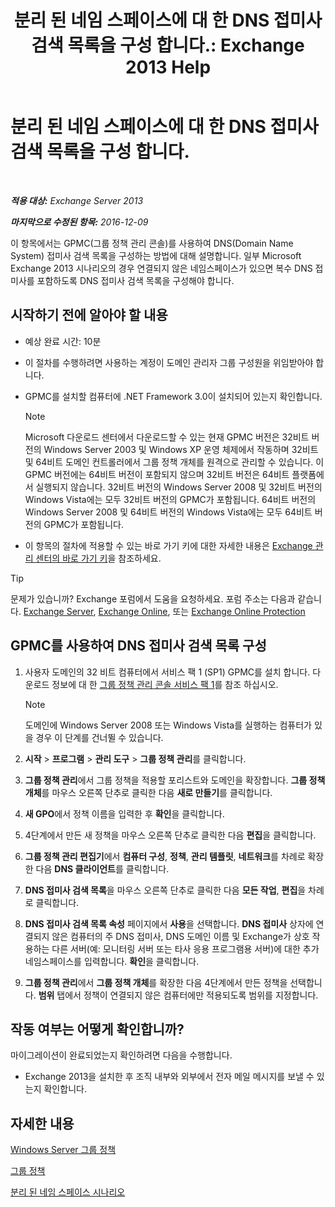 ﻿---
title: '분리 된 네임 스페이스에 대 한 DNS 접미사 검색 목록을 구성 합니다.: Exchange 2013 Help'
TOCTitle: 분리 된 네임 스페이스에 대 한 DNS 접미사 검색 목록을 구성 합니다.
ms:assetid: cfa715ac-7b69-47c3-b206-933ec2cf677b
ms:mtpsurl: https://technet.microsoft.com/ko-kr/library/Bb847901(v=EXCHG.150)
ms:contentKeyID: 50484238
ms.date: 05/22/2018
mtps_version: v=EXCHG.150
ms.translationtype: MT
---

# 분리 된 네임 스페이스에 대 한 DNS 접미사 검색 목록을 구성 합니다.

 

_**적용 대상:** Exchange Server 2013_

_**마지막으로 수정된 항목:** 2016-12-09_

이 항목에서는 GPMC(그룹 정책 관리 콘솔)를 사용하여 DNS(Domain Name System) 접미사 검색 목록을 구성하는 방법에 대해 설명합니다. 일부 Microsoft Exchange 2013 시나리오의 경우 연결되지 않은 네임스페이스가 있으면 복수 DNS 접미사를 포함하도록 DNS 접미사 검색 목록을 구성해야 합니다.

## 시작하기 전에 알아야 할 내용

  - 예상 완료 시간: 10분

  - 이 절차를 수행하려면 사용하는 계정이 도메인 관리자 그룹 구성원을 위임받아야 합니다.

  - GPMC를 설치할 컴퓨터에 .NET Framework 3.0이 설치되어 있는지 확인합니다.
    

    > [!NOTE]
    > Microsoft 다운로드 센터에서 다운로드할 수 있는 현재 GPMC 버전은 32비트 버전의 Windows Server 2003 및 Windows XP 운영 체제에서 작동하며 32비트 및 64비트 도메인 컨트롤러에서 그룹 정책 개체를 원격으로 관리할 수 있습니다. 이 GPMC 버전에는 64비트 버전이 포함되지 않으며 32비트 버전은 64비트 플랫폼에서 실행되지 않습니다. 32비트 버전의 Windows Server 2008&nbsp;및 32비트 버전의 Windows Vista에는 모두 32비트 버전의 GPMC가 포함됩니다. 64비트 버전의 Windows Server 2008&nbsp;및 64비트 버전의 Windows Vista에는 모두 64비트 버전의 GPMC가 포함됩니다.



  - 이 항목의 절차에 적용할 수 있는 바로 가기 키에 대한 자세한 내용은 [Exchange 관리 센터의 바로 가기 키](keyboard-shortcuts-in-the-exchange-admin-center-exchange-online-protection-help.md)을 참조하세요.


> [!TIP]
> 문제가 있습니까? Exchange 포럼에서 도움을 요청하세요. 포럼 주소는 다음과 같습니다. <A href="https://go.microsoft.com/fwlink/p/?linkid=60612">Exchange Server</A>, <A href="https://go.microsoft.com/fwlink/p/?linkid=267542">Exchange Online</A>, 또는 <A href="https://go.microsoft.com/fwlink/p/?linkid=285351">Exchange Online Protection</A>



## GPMC를 사용하여 DNS 접미사 검색 목록 구성

1.  사용자 도메인의 32 비트 컴퓨터에서 서비스 팩 1 (SP1) GPMC를 설치 합니다. 다운로드 정보에 대 한 [그룹 정책 관리 콘솔 서비스 팩 1](https://go.microsoft.com/fwlink/p/?linkid=100126)를 참조 하십시오.
    

    > [!NOTE]
    > 도메인에 Windows Server 2008 또는 Windows Vista를 실행하는 컴퓨터가 있을 경우 이 단계를 건너뛸 수 있습니다.



2.  **시작** \> **프로그램** \> **관리 도구** \> **그룹 정책 관리**를 클릭합니다.

3.  **그룹 정책 관리**에서 그룹 정책을 적용할 포리스트와 도메인을 확장합니다. **그룹 정책 개체**를 마우스 오른쪽 단추로 클릭한 다음 **새로 만들기**를 클릭합니다.

4.  **새 GPO**에서 정책 이름을 입력한 후 **확인**을 클릭합니다.

5.  4단계에서 만든 새 정책을 마우스 오른쪽 단추로 클릭한 다음 **편집**을 클릭합니다.

6.  **그룹 정책 관리 편집기**에서 **컴퓨터 구성**, **정책**, **관리 템플릿**, **네트워크**를 차례로 확장한 다음 **DNS 클라이언트**를 클릭합니다.

7.  **DNS 접미사 검색 목록**을 마우스 오른쪽 단추로 클릭한 다음 **모든 작업**, **편집**을 차례로 클릭합니다.

8.  **DNS 접미사 검색 목록 속성** 페이지에서 **사용**을 선택합니다. **DNS 접미사** 상자에 연결되지 않은 컴퓨터의 주 DNS 접미사, DNS 도메인 이름 및 Exchange가 상호 작용하는 다른 서버(예: 모니터링 서버 또는 타사 응용 프로그램용 서버)에 대한 추가 네임스페이스를 입력합니다. **확인**을 클릭합니다.

9.  **그룹 정책 관리**에서 **그룹 정책 개체**를 확장한 다음 4단계에서 만든 정책을 선택합니다. **범위** 탭에서 정책이 연결되지 않은 컴퓨터에만 적용되도록 범위를 지정합니다.

## 작동 여부는 어떻게 확인합니까?

마이그레이션이 완료되었는지 확인하려면 다음을 수행합니다.

  - Exchange 2013을 설치한 후 조직 내부와 외부에서 전자 메일 메시지를 보낼 수 있는지 확인합니다.

## 자세한 내용

[Windows Server 그룹 정책](https://go.microsoft.com/fwlink/p/?linkid=100128)

[그룹 정책](https://go.microsoft.com/fwlink/?linkid=268043)

[분리 된 네임 스페이스 시나리오](disjoint-namespace-scenarios-exchange-2013-help.md)

